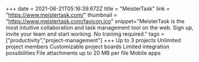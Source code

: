 +++
date = 2021-06-21T05:16:39.672Z
title = "MeisterTask"
link = "https://www.meistertask.com/"
thumbnail = "https://www.meistertask.com/favicon.ico"
snippet="MeisterTask is the most intuitive collaboration and task management tool on the web. Sign up, invite your team and start working. No training required."
tags = ["productivity","project-management"]
+++
Up to 3 projects
Unlimited project members
Customizable project boards
Limited integration possibilities
File attachments up to 20 MB per file
Mobile apps